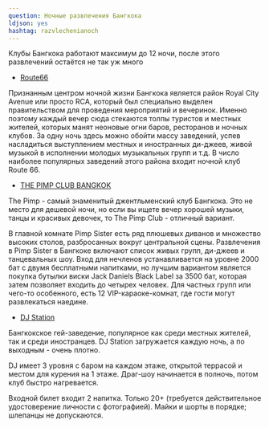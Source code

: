 ```yaml
---
question: Ночные развлечения Бангкока
ldjson: yes
hashtag: razvlechenianoch
---
```


Клубы Бангкока работают максимум до 12 ночи, после этого развлечений остаётся не так уж много

* [Route66](https://maps.app.goo.gl/MKeW75VTgRZv3xH79)

Признанным центром ночной жизни Бангкока является район Royal City Avenue или просто RCA, который был специально выделен правительством для проведения мероприятий и вечеринок. Именно поэтому каждый вечер сюда стекаются толпы туристов и местных жителей, которых манят неоновые огни баров, ресторанов и ночных клубов. За одну ночь здесь можно обойти массу заведений, успев насладиться выступлением местных и иностранных ди-джеев, живой музыкой в исполнении молодых музыкальных групп и т.д.  В число наиболее популярных заведений этого района входит ночной клуб Route 66.


* [THE PIMP CLUB BANGKOK](https://maps.app.goo.gl/6SXbepLUeGfRDZZn7)

The Pimp - самый знаменитый джентльменский клуб Бангкока. Это не место для дешевой ночи, но если вы ищете вечер хорошей музыки, танцы и красивых девочек, то The Pimp Club - отличный вариант.

В главной комнате Pimp Sister есть ряд плюшевых диванов и множество высоких столов, разбросанных вокруг центральной сцены. Развлечения в Pimp Sister в Бангкоке включают список живых групп, ди-джеев и танцевальных шоу. Вход для нечленов устанавливается на уровне 2000 бат с двумя бесплатными напитками, но лучшим вариантом является покупка бутылки виски Jack Daniels Black Label за 3500 бат, которая затем позволяет входить до четырех человек. Для частных групп или чего-то особенного, есть 12 VIP-караоке-комнат, где гости могут развлекаться наедине.

* [DJ Station](https://maps.app.goo.gl/bjpZp5ceskm9kWgu6)

Бангкокское гей-заведение, популярное как среди местных жителей, так и среди иностранцев. DJ Station загружается каждую ночь, а по выходным - очень плотно.

DJ имеет 3 уровня с баром на каждом этаже, открытой террасой и местом для курения на 1 этаже. Драг-шоу начинается в полночь, потом клуб быстро нагревается.

Входной билет входит 2 напитка. Только 20+ (требуется действительное удостоверение личности с фотографией). Майки и шорты в порядке; шлепанцы не допускаются.

